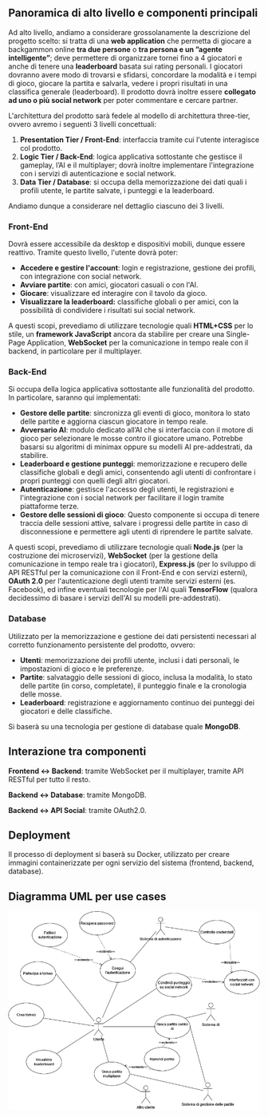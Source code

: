 Panoramica di alto livello e componenti principali
--------------------------------------------------

Ad alto livello, andiamo a considerare grossolanamente la descrizione del progetto scelto: si tratta di una **web application** che permetta
di giocare a backgammon online **tra due persone** o **tra persona e un ”agente intelligente”**; deve permettere di organizzare tornei fino a 4 giocatori e anche di tenere una **leaderboard** basata sui rating personali. I giocatori dovranno avere modo di trovarsi e sfidarsi, concordare la modalità e i tempi di gioco, giocare la partita e salvarla, vedere i propri risultati in una classifica generale (leaderboard). Il prodotto dovrà inoltre essere **collegato ad uno o più social network** per poter commentare e cercare partner.

L'architettura del prodotto sarà fedele al modello di architettura three-tier, ovvero avremo i seguenti 3 livelli concettuali:

1. **Presentation Tier / Front-End**: interfaccia tramite cui l'utente interagisce col prodotto.
2. **Logic Tier / Back-End**: logica applicativa sottostante che gestisce il gameplay, l’AI e il multiplayer; dovrà inoltre implementare l'integrazione con i servizi di autenticazione e social network.
3. **Data Tier / Database**: si occupa della memorizzazione dei dati quali i profili utente, le partite salvate, i punteggi e la leaderboard.

Andiamo dunque a considerare nel dettaglio ciascuno dei 3 livelli.

### Front-End

Dovrà essere accessibile da desktop e dispositivi mobili, dunque essere reattivo. Tramite questo livello, l'utente dovrà poter:

* **Accedere e gestire l'account**: login e registrazione, gestione dei profili, con integrazione con social network.
* **Avviare partite**: con amici, giocatori casuali o con l'AI.
* **Giocare**: visualizzare ed interagire con il tavolo da gioco.
* **Visualizzare la leaderboard:** classifiche globali o per amici, con la possibilità di condividere i risultati sui social network.

A questi scopi, prevediamo di utilizzare tecnologie quali **HTML+CSS** per lo stile, un **framework JavaScript** ancora da stabilire per creare una Single-Page Application, **WebSocket** per la comunicazione in tempo reale con il backend, in particolare per il multiplayer.

### Back-End

Si occupa della logica applicativa sottostante alle funzionalità del prodotto. In particolare, saranno qui implementati:

* **Gestore delle partite**: sincronizza gli eventi di gioco, monitora lo stato delle partite e aggiorna ciascun giocatore in tempo reale.
* **Avversario AI**: modulo dedicato all’AI che si interfaccia con il motore di gioco per selezionare le mosse contro il giocatore umano. Potrebbe basarsi su algoritmi di minimax oppure su modelli AI pre-addestrati, da stabilire.
* **Leaderboard e gestione punteggi**: memorizzazione e recupero delle classifiche globali e degli amici, consentendo agli utenti di confrontare i propri punteggi con quelli degli altri giocatori.
* **Autenticazione**: gestisce l'accesso degli utenti, le registrazioni e l'integrazione con i social network per facilitare il login tramite piattaforme terze.
* **Gestore delle sessioni di gioco**: Questo componente si occupa di tenere traccia delle sessioni attive, salvare i progressi delle partite in caso di disconnessione e permettere agli utenti di riprendere le partite salvate.

A questi scopi, prevediamo di utilizzare tecnologie quali **Node.js** (per la costruzione dei microservizi), **WebSocket** (per la gestione della comunicazione in tempo reale tra i giocatori), **Express.js** (per lo sviluppo di API RESTful per la comunicazione con il Front-End e con servizi esterni), **OAuth 2.0** per l'autenticazione degli utenti tramite servizi esterni (es. Facebook), ed infine eventuali tecnologie per l'AI quali **TensorFlow** (qualora decidessimo di basare i servizi dell'AI su modelli pre-addestrati).

### Database

Utilizzato per la memorizzazione e gestione dei dati persistenti necessari al corretto funzionamento persistente del prodotto, ovvero:

* **Utenti**: memorizzazione dei profili utente, inclusi i dati personali, le impostazioni di gioco e le preferenze.
* **Partite**: salvataggio delle sessioni di gioco, inclusa la modalità, lo stato delle partite (in corso, completate), il punteggio finale e la cronologia delle mosse.
* **Leaderboard**: registrazione e aggiornamento continuo dei punteggi dei giocatori e delle classifiche.

Si baserà su una tecnologia per gestione di database quale **MongoDB**.

Interazione tra componenti
--------------------------

**Frontend ↔ Backend**: tramite WebSocket per il multiplayer, tramite API RESTful per tutto il resto.

**Backend ↔ Database**: tramite MongoDB.

**Backend ↔ API Social**: tramite OAuth2.0.

Deployment
----------

Il processo di deployment si baserà su Docker, utilizzato per creare immagini containerizzate per ogni servizio del sistema (frontend, backend, database).

Diagramma UML per use cases
----------

![Diagramma UML per use cases](uml/sprint0_uml_use_cases.png)